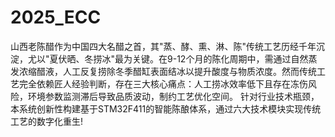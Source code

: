 # 2025_ECC
山西老陈醋作为中国四大名醋之首，其"蒸、酵、熏、淋、陈"传统工艺历经千年沉淀，尤以"夏伏晒、冬捞冰"最为关键。在9-12个月的陈化周期中，需通过自然蒸发浓缩醋液，人工反复捞除冬季醋缸表面结冰以提升酸度与物质浓度。然而传统工艺完全依赖匠人经验判断，存在三大核心痛点：人工捞冰效率低下且存在冻伤风险，环境参数监测滞后导致品质波动，制约工艺优化空间。 针对行业技术瓶颈，本系统创新性构建基于STM32F411的智能陈酿体系，通过六大技术模块实现传统工艺的数字化重生!
